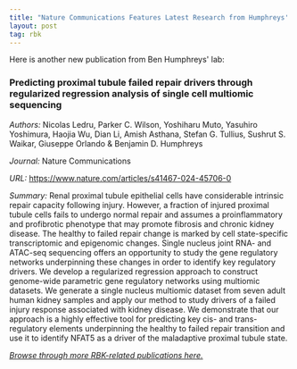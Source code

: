 ```yaml
---
title: "Nature Communications Features Latest Research from Humphreys' Lab on Kidney Repair"
layout: post
tag: rbk
---
```


Here is another new publication from Ben Humphreys' lab:

### Predicting proximal tubule failed repair drivers through regularized regression analysis of single cell multiomic sequencing

*Authors:* Nicolas Ledru, Parker C. Wilson, Yoshiharu Muto, Yasuhiro Yoshimura, Haojia Wu, Dian Li, Amish Asthana, Stefan G. Tullius, Sushrut S. Waikar, Giuseppe Orlando & Benjamin D. Humphreys

*Journal:* Nature Communications

*URL:* https://www.nature.com/articles/s41467-024-45706-0

*Summary:* Renal proximal tubule epithelial cells have considerable intrinsic repair capacity following injury. However, a fraction of injured proximal tubule cells fails to undergo normal repair and assumes a proinflammatory and profibrotic phenotype that may promote fibrosis and chronic kidney disease. The healthy to failed repair change is marked by cell state-specific transcriptomic and epigenomic changes. Single nucleus joint RNA- and ATAC-seq sequencing offers an opportunity to study the gene regulatory networks underpinning these changes in order to identify key regulatory drivers. We develop a regularized regression approach to construct genome-wide parametric gene regulatory networks using multiomic datasets. We generate a single nucleus multiomic dataset from seven adult human kidney samples and apply our method to study drivers of a failed injury response associated with kidney disease. We demonstrate that our approach is a highly effective tool for predicting key cis- and trans-regulatory elements underpinning the healthy to failed repair transition and use it to identify NFAT5 as a driver of the maladaptive proximal tubule state.

[*Browse through more RBK-related publications here.*](https://www.atlas-d2k.org/chaise/recordset/#2/Common:Publication/*::facets::N4IghgdgJiBcDaoDOB7ArgJwMYFM6JHQBcAjdafEAYRQFtaUIQAaEABTRIBsBLLMIj0YB9GhFQZBaWsIBmAaxwBPEAF0AvqwBKASQAia1lgAWKPjiSUAigFoAzAGkArABY16jUA@sort(Year::desc::,Month::desc::,RID::desc::))
